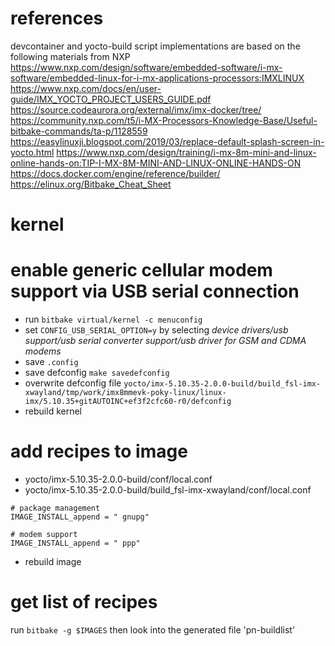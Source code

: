 # references 
devcontainer and yocto-build script implementations are based on the following materials from NXP
https://www.nxp.com/design/software/embedded-software/i-mx-software/embedded-linux-for-i-mx-applications-processors:IMXLINUX
https://www.nxp.com/docs/en/user-guide/IMX_YOCTO_PROJECT_USERS_GUIDE.pdf
https://source.codeaurora.org/external/imx/imx-docker/tree/
https://community.nxp.com/t5/i-MX-Processors-Knowledge-Base/Useful-bitbake-commands/ta-p/1128559
https://easylinuxji.blogspot.com/2019/03/replace-default-splash-screen-in-yocto.html
https://www.nxp.com/design/training/i-mx-8m-mini-and-linux-online-hands-on:TIP-I-MX-8M-MINI-AND-LINUX-ONLINE-HANDS-ON
https://docs.docker.com/engine/reference/builder/
https://elinux.org/Bitbake_Cheat_Sheet

# kernel

# enable generic cellular modem support via USB serial connection
* run `bitbake virtual/kernel -c menuconfig`
* set `CONFIG_USB_SERIAL_OPTION=y` by selecting *device drivers/usb support/usb serial converter support/usb driver for GSM and CDMA modems*
* save `.config`
* save defconfig `make savedefconfig`
* overwrite defconfig file `yocto/imx-5.10.35-2.0.0-build/build_fsl-imx-xwayland/tmp/work/imx8mmevk-poky-linux/linux-imx/5.10.35+gitAUTOINC+ef3f2cfc60-r0/defconfig` 
* rebuild kernel

# add recipes to image
* yocto/imx-5.10.35-2.0.0-build/conf/local.conf
* yocto/imx-5.10.35-2.0.0-build/build_fsl-imx-xwayland/conf/local.conf
```
# package management
IMAGE_INSTALL_append = " gnupg"

# modem support
IMAGE_INSTALL_append = " ppp"
```
* rebuild image

# get list of recipes
run `bitbake -g $IMAGES` then look into the generated file 'pn-buildlist'